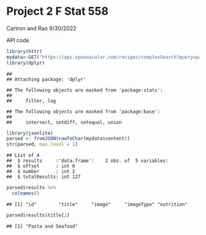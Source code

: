 Project 2 F Stat 558
================
Cartron and Rao
9/30/2022

API code

``` r
library(httr)
mydata<-GET("https://api.spoonacular.com/recipes/complexSearch?query=pasta&maxFat=25&number=2&apiKey=55fcdcfd9f374fa3adb1246f5c30c78b")
library(dplyr)
```

    ## 
    ## Attaching package: 'dplyr'

    ## The following objects are masked from 'package:stats':
    ## 
    ##     filter, lag

    ## The following objects are masked from 'package:base':
    ## 
    ##     intersect, setdiff, setequal, union

``` r
library(jsonlite)
parsed <- fromJSON(rawToChar(mydata$content))
str(parsed, max.level = 1)
```

    ## List of 4
    ##  $ results     :'data.frame':    2 obs. of  5 variables:
    ##  $ offset      : int 0
    ##  $ number      : int 2
    ##  $ totalResults: int 127

``` r
parsed$results %>%
  colnames()
```

    ## [1] "id"        "title"     "image"     "imageType" "nutrition"

``` r
parsed$results$title[2] 
```

    ## [1] "Pasta and Seafood"

